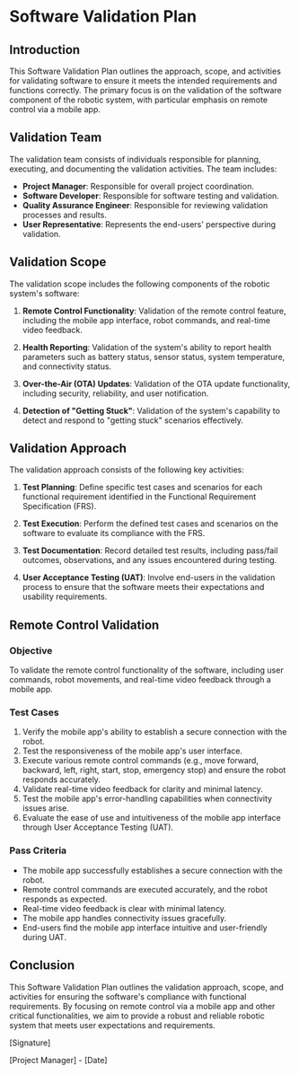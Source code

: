 # Software Validation Plan

## Introduction

This Software Validation Plan outlines the approach, scope, and activities for validating software to ensure it meets the intended requirements and functions correctly. The primary focus is on the validation of the software component of the robotic system, with particular emphasis on remote control via a mobile app.

## Validation Team

The validation team consists of individuals responsible for planning, executing, and documenting the validation activities. The team includes:

- **Project Manager**: Responsible for overall project coordination.
- **Software Developer**: Responsible for software testing and validation.
- **Quality Assurance Engineer**: Responsible for reviewing validation processes and results.
- **User Representative**: Represents the end-users' perspective during validation.

## Validation Scope

The validation scope includes the following components of the robotic system's software:

1. **Remote Control Functionality**: Validation of the remote control feature, including the mobile app interface, robot commands, and real-time video feedback.

2. **Health Reporting**: Validation of the system's ability to report health parameters such as battery status, sensor status, system temperature, and connectivity status.

3. **Over-the-Air (OTA) Updates**: Validation of the OTA update functionality, including security, reliability, and user notification.

4. **Detection of "Getting Stuck"**: Validation of the system's capability to detect and respond to "getting stuck" scenarios effectively.

## Validation Approach

The validation approach consists of the following key activities:

1. **Test Planning**: Define specific test cases and scenarios for each functional requirement identified in the Functional Requirement Specification (FRS).

2. **Test Execution**: Perform the defined test cases and scenarios on the software to evaluate its compliance with the FRS.

3. **Test Documentation**: Record detailed test results, including pass/fail outcomes, observations, and any issues encountered during testing.

4. **User Acceptance Testing (UAT)**: Involve end-users in the validation process to ensure that the software meets their expectations and usability requirements.

## Remote Control Validation

### Objective

To validate the remote control functionality of the software, including user commands, robot movements, and real-time video feedback through a mobile app.

### Test Cases

1. Verify the mobile app's ability to establish a secure connection with the robot.
2. Test the responsiveness of the mobile app's user interface.
3. Execute various remote control commands (e.g., move forward, backward, left, right, start, stop, emergency stop) and ensure the robot responds accurately.
4. Validate real-time video feedback for clarity and minimal latency.
5. Test the mobile app's error-handling capabilities when connectivity issues arise.
6. Evaluate the ease of use and intuitiveness of the mobile app interface through User Acceptance Testing (UAT).

### Pass Criteria

- The mobile app successfully establishes a secure connection with the robot.
- Remote control commands are executed accurately, and the robot responds as expected.
- Real-time video feedback is clear with minimal latency.
- The mobile app handles connectivity issues gracefully.
- End-users find the mobile app interface intuitive and user-friendly during UAT.

## Conclusion

This Software Validation Plan outlines the validation approach, scope, and activities for ensuring the software's compliance with functional requirements. By focusing on remote control via a mobile app and other critical functionalities, we aim to provide a robust and reliable robotic system that meets user expectations and requirements.

[Signature]

[Project Manager] - [Date]

